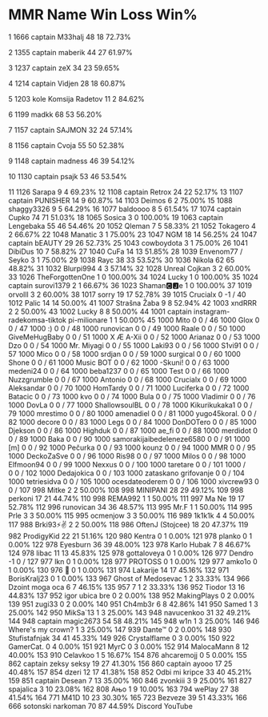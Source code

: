 # MMR Name Win Loss Win%

1 1666
captain
M33halj
48 18 72.73%

2 1355
captain
maberik
44 27 61.97%

3 1237
captain
zeX
34 23 59.65%

4 1214
captain
Vidjen
28 18 60.87%

5 1203
kole
Komsija Radetov
11 2 84.62%

6 1199
madkk
68 53 56.20%

7 1157
captain
SAJMON
32 24 57.14%

8 1156
captain
Cvoja
55 50 52.38%

9 1148
captain
madness
46 39 54.12%

10 1130
captain
psajk
53 46 53.54%

11 1126
Sarapa
9 4 69.23%
12 1108
captain
Retrox
24 22 52.17%
13 1107
captain
PUNISHER
14 9 60.87%
14 1103
Deimos
6 2 75.00%
15 1088
shaggy3326
9 5 64.29%
16 1077
baldoooo
8 5 61.54%
17 1074
captain
Cupko
74 71 51.03%
18 1065
Sosica
3 0 100.00%
19 1063
captain
Lengebaka
55 46 54.46%
20 1052
Qleman
7 5 58.33%
21 1052
Tokagero
4 2 66.67%
22 1048
Manatic
3 1 75.00%
23 1047
NGM
18 14 56.25%
24 1047
captain
bEAUTY
29 26 52.73%
25 1043
cowboydota
3 1 75.00%
26 1041
DibiDus
10 7 58.82%
27 1040
CuFa
14 13 51.85%
28 1039
Envenom77 / Seyko
3 1 75.00%
29 1038
Rayc
38 33 53.52%
30 1036
Nikola
62 65 48.82%
31 1032
Blurpi994
4 3 57.14%
32 1028
Unreal Cojkan
3 2 60.00%
33 1026
TheForgottenOne
1 0 100.00%
34 1024
Lucky
1 0 100.00%
35 1024
captain
surovi1379
2 1 66.67%
36 1023
Shaman🅲🅹e
1 0 100.00%
37 1019
orvolll
3 2 60.00%
38 1017
sorry
19 17 52.78%
39 1015
Crucialx
0 -1 /
40 1012
Palic
14 14 50.00%
41 1007
Strašna Žaba
9 8 52.94%
42 1003
xndRRR
2 2 50.00%
43 1002
Lucky
8 8 50.00%
44 1001
captain
instagram-radekomsa-tiktok
pi-milionare
1 1 50.00%
45 1000
Mito
0 0 /
46 1000
Glox
0 0 /
47 1000
:)
0 0 /
48 1000
runovican
0 0 /
49 1000
Raale
0 0 /
50 1000
GiveMeHugBaby
0 0 /
51 1000
X Æ A-Xii
0 0 /
52 1000
Arianaz
0 0 /
53 1000
Dzo
0 0 /
54 1000
Mr. Miyagi
0 0 /
55 1000
Laki93
0 0 /
56 1000
S1vi91
0 0 /
57 1000
Mico
0 0 /
58 1000
srdjan
0 0 /
59 1000
surgical
0 0 /
60 1000
Shone
0 0 /
61 1000
Music BOT
0 0 /
62 1000
-Skuni!
0 0 /
63 1000
medeni24
0 0 /
64 1000
beba1237
0 0 /
65 1000
Test
0 0 /
66 1000
Nuzzgrumble
0 0 /
67 1000
Antonio
0 0 /
68 1000
Crucialx
0 0 /
69 1000
Aleksandar
0 0 /
70 1000
HomTardy
0 0 /
71 1000
Luciferka
0 0 /
72 1000
Batacic
0 0 /
73 1000
kvo
0 0 /
74 1000
Bula
0 0 /
75 1000
Vladimir
0 0 /
76 1000
DovLa
0 0 /
77 1000
ShallowsoulBL
0 0 /
78 1000
Kikurikukaka1
0 0 /
79 1000
mrestimo
0 0 /
80 1000
amenadiel
0 0 /
81 1000
yugo45koral.
0 0 /
82 1000
decore
0 0 /
83 1000
Legs
0 0 /
84 1000
DonDOTero
0 0 /
85 1000
Djekson
0 0 /
86 1000
Highduk
0 0 /
87 1000
ae_fi
0 0 /
88 1000
merdidot
0 0 /
89 1000
Baka
0 0 /
90 1000
samorakijaibedeleneze6580
0 0 /
91 1000
[m]
0 0 /
92 1000
Pečurka
0 0 /
93 1000
kounz
0 0 /
94 1000
MMR
0 0 /
95 1000
DeckoZaSve
0 0 /
96 1000
Ris98
0 0 /
97 1000
Milos
0 0 /
98 1000
Elfmoon94
0 0 /
99 1000
Nexxus
0 0 /
100 1000
taretare
0 0 /
101 1000
/\
0 0 /
102 1000
Dedajokica
0 0 /
103 1000
zataskano grifovanje
0 0 /
104 1000
tetriesidva
0 0 /
105 1000
ocesdateoderem
0 0 /
106 1000
xivcrew93
0 0 /
107 998
Mitke
2 2 50.00%
108 998
MINIPANI
28 29 49.12%
109 998
perkoni
17 21 44.74%
110 998
REMA992
1 1 50.00%
111 997
Ma Ne
19 17 52.78%
112 996
runovican
34 36 48.57%
113 995
Mr.F
1 1 50.00%
114 995
Prle
3 3 50.00%
115 995
ocmenjow
3 3 50.00%
116 989
1k1k1k
4 4 50.00%
117 988
Brki93⚡✌
2 2 50.00%
118 986
OftenJ (Stojcee)
18 20 47.37%
119 982
ProdigyKid
22 21 51.16%
120 980
Kentra
0 1 0.00%
121 978
planko
0 1 0.00%
122 978
Eyesburn
36 39 48.00%
123 978
Karlo Hubak
7 8 46.67%
124 978
libac
11 13 45.83%
125 978
gottaloveya
0 1 0.00%
126 977
Dendro
-1 0 /
127 977
lkn
0 1 0.00%
128 977
PROTOSS
0 1 0.00%
129 977
amko1o
0 1 0.00%
130 976
᲼
0 1 0.00%
131 974
Lakarije
14 17 45.16%
132 971
BorisKralj23
0 1 0.00%
133 967
Ghost of Medosevac
1 2 33.33%
134 966
Dzoint moga oca
6 7 46.15%
135 957
7
1 2 33.33%
136 952
Tiodor
13 16 44.83%
137 952
igor ubica bre
0 2 0.00%
138 952
MakingPlays
0 2 0.00%
139 951
zugi33
0 2 0.00%
140 951
Ch4mb3r
6 8 42.86%
141 950
Samed
1 3 25.00%
142 950
MikSa`13
1 3 25.00%
143 948
navucenkoo
31 32 49.21%
144 948
captain
magic2673
54 58 48.21%
145 948
w1n
1 3 25.00%
146 946
Where's my crown?
1 3 25.00%
147 939
Dante™
0 2 0.00%
148 930
Stufistafnjak
34 41 45.33%
149 926
Crystalflame
0 3 0.00%
150 922
GamerCat.
0 4 0.00%
151 921
MyrC
0 3 0.00%
152 914
MalocaMann
8 12 40.00%
153 910
Celavkoo
1 5 16.67%
154 876
ahcaremojj
0 5 0.00%
155 862
captain
zeksy seksy
19 27 41.30%
156 860
captain
ayooo
17 25 40.48%
157 854
dzeri
12 17 41.38%
158 852
Odbi mi kripce
33 40 45.21%
159 851
captain
Desean
7 13 35.00%
160 846
zvonkiii
3 9 25.00%
161 827
spajalica
3 10 23.08%
162 808
Ањо
1 9 10.00%
163 794
wePlay
27 38 41.54%
164 771
M41D
10 23 30.30%
165 723
Bezveze
39 51 43.33%
166 666
sotonski narkoman
70 87 44.59%
Discord
YouTube
